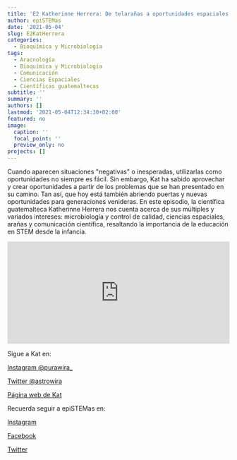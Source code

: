 ```yaml
---
title: 'E2 Katherinne Herrera: De telarañas a oportunidades espaciales'
author: epiSTEMas
date: '2021-05-04'
slug: E2KatHerrera
categories:
  - Bioquímica y Microbiología
tags:
  - Aracnología
  - Bioquímica y Microbiología
  - Comunicación
  - Ciencias Espaciales
  - Científicas guatemaltecas
subtitle: ''
summary: ''
authors: []
lastmod: '2021-05-04T12:34:30+02:00'
featured: no
image:
  caption: ''
  focal_point: ''
  preview_only: no
projects: []
---
```


Cuando aparecen situaciones "negativas" o inesperadas, utilizarlas como oportunidades no siempre es fácil. Sin embargo, Kat ha sabido aprovechar y crear oportunidades a partir de los problemas que se han presentado en su camino. Tan así, que hoy está también abriendo puertas y nuevas oportunidades para generaciones venideras. En este episodio, la científica guatemalteca Katherinne Herrera nos cuenta acerca de sus múltiples y variados intereses: microbiología y control de calidad, ciencias espaciales, arañas y comunicación científica, resaltando la importancia de la educación en STEM desde la infancia. 

<iframe src="https://open.spotify.com/embed-podcast/episode/0NymbEbz7NvFyjWWLk5HXE" width="100%" height="232" frameborder="0" allowtransparency="true" allow="encrypted-media"></iframe>

Sigue a Kat en:

[Instagram @purawira_](https://www.instagram.com/purawira_/)

[Twitter @astrowira](https://twitter.com/AstroWira)

[Página web de Kat](http://purawira.com/)

Recuerda seguir a epiSTEMas en:

[Instagram](https://www.instagram.com/epistemas/)

[Facebook](https://www.facebook.com/epiSTEMasPod)  

[Twitter](https://twitter.com/epiSTEMas_Pod)